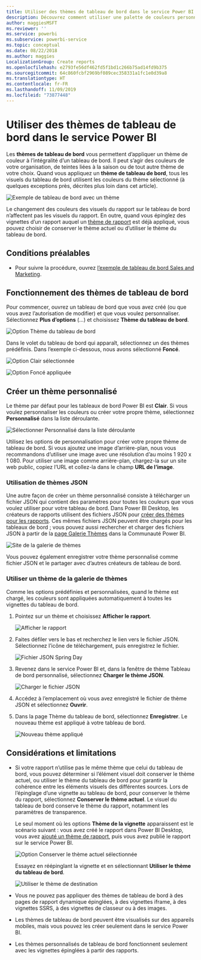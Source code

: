 ```yaml
---
title: Utiliser des thèmes de tableau de bord dans le service Power BI
description: Découvrez comment utiliser une palette de couleurs personnalisée et comment l’appliquer à tout un tableau de bord dans le service Power BI
author: maggiesMSFT
ms.reviewer: ''
ms.service: powerbi
ms.subservice: powerbi-service
ms.topic: conceptual
ms.date: 08/22/2018
ms.author: maggies
LocalizationGroup: Create reports
ms.openlocfilehash: e2793fe56df462fd5f1bd1c266b75ad14fd9b375
ms.sourcegitcommit: 64c860fcbf2969bf089cec358331a1fc1e0d39a8
ms.translationtype: HT
ms.contentlocale: fr-FR
ms.lasthandoff: 11/09/2019
ms.locfileid: "73877448"
---
```

# <a name="use-dashboard-themes-in-power-bi-service"></a>Utiliser des thèmes de tableau de bord dans le service Power BI
Les **thèmes de tableau de bord** vous permettent d’appliquer un thème de couleur à l’intégralité d’un tableau de bord. Il peut s’agir des couleurs de votre organisation, de teintes liées à la saison ou de tout autre thème de votre choix. Quand vous appliquez un **thème de tableau de bord**, tous les visuels du tableau de bord utilisent les couleurs du thème sélectionné (à quelques exceptions près, décrites plus loin dans cet article).

![Exemple de tableau de bord avec un thème](media/service-dashboard-themes/power-bi-full-dashboard-theme.png)

Le changement des couleurs des visuels du rapport sur le tableau de bord n’affectent pas les visuels du rapport. En outre, quand vous épinglez des vignettes d’un rapport auquel un [thème de rapport](desktop-report-themes.md) est déjà appliqué, vous pouvez choisir de conserver le thème actuel ou d’utiliser le thème du tableau de bord.


## <a name="prerequisites"></a>Conditions préalables
* Pour suivre la procédure, ouvrez [l’exemple de tableau de bord Sales and Marketing](sample-datasets.md).


## <a name="how-dashboard-themes-work"></a>Fonctionnement des thèmes de tableau de bord
Pour commencer, ouvrez un tableau de bord que vous avez créé (ou que vous avez l’autorisation de modifier) et que vous voulez personnaliser. Sélectionnez **Plus d’options** (...) et choisissez **Thème du tableau de bord**. 

![Option Thème du tableau de bord](media/service-dashboard-themes/power-bi-dashboard-theme.png)

Dans le volet du tableau de bord qui apparaît, sélectionnez un des thèmes prédéfinis.  Dans l’exemple ci-dessous, nous avons sélectionné **Foncé**.

![Option Clair sélectionnée](media/service-dashboard-themes/power-bi-theme-menu.png)

![Option Foncé appliquée](media/service-dashboard-themes/power-bi-theme-dark.png)

## <a name="create-a-custom-theme"></a>Créer un thème personnalisé

Le thème par défaut pour les tableaux de bord Power BI est **Clair**. Si vous voulez personnaliser les couleurs ou créer votre propre thème, sélectionnez **Personnalisé** dans la liste déroulante. 

![Sélectionner Personnalisé dans la liste déroulante](media/service-dashboard-themes/power-bi-theme-custom.png)

Utilisez les options de personnalisation pour créer votre propre thème de tableau de bord. Si vous ajoutez une image d’arrière-plan, nous vous recommandons d’utiliser une image avec une résolution d’au moins 1 920 x 1 080. Pour utiliser une image comme arrière-plan, chargez-la sur un site web public, copiez l’URL et collez-la dans le champ **URL de l’image**. 

### <a name="using-json-themes"></a>Utilisation de thèmes JSON
Une autre façon de créer un thème personnalisé consiste à télécharger un fichier JSON qui contient des paramètres pour toutes les couleurs que vous voulez utiliser pour votre tableau de bord. Dans Power BI Desktop, les créateurs de rapports utilisent des fichiers JSON pour [créer des thèmes pour les rapports](desktop-report-themes.md). Ces mêmes fichiers JSON peuvent être chargés pour les tableaux de bord ; vous pouvez aussi rechercher et charger des fichiers JSON à partir de la [page Galerie Thèmes](https://community.powerbi.com/t5/Themes-Gallery/bd-p/ThemesGallery) dans la Communauté Power BI. 

![Site de la galerie de thèmes](media/service-dashboard-themes/power-bi-theme-gallery.png)

Vous pouvez également enregistrer votre thème personnalisé comme fichier JSON et le partager avec d’autres créateurs de tableau de bord. 

### <a name="use-a-theme-from-the-theme-gallery"></a>Utiliser un thème de la galerie de thèmes

Comme les options prédéfinies et personnalisées, quand le thème est chargé, les couleurs sont appliquées automatiquement à toutes les vignettes du tableau de bord. 

1. Pointez sur un thème et choisissez **Afficher le rapport**.

    ![Afficher le rapport](media/service-dashboard-themes/power-bi-choose-theme.png)

2. Faites défiler vers le bas et recherchez le lien vers le fichier JSON.  Sélectionnez l’icône de téléchargement, puis enregistrez le fichier.

    ![Fichier JSON Spring Day](media/service-dashboard-themes/power-bi-theme-json.png)

3. Revenez dans le service Power BI et, dans la fenêtre de thème Tableau de bord personnalisé, sélectionnez **Charger le thème JSON**.

    ![Charger le fichier JSON](media/service-dashboard-themes/power-bi-upload-theme.png)

4. Accédez à l’emplacement où vous avez enregistré le fichier de thème JSON et sélectionnez **Ouvrir**.

5. Dans la page Thème du tableau de bord, sélectionnez **Enregistrer**. Le nouveau thème est appliqué à votre tableau de bord.

    ![Nouveau thème appliqué](media/service-dashboard-themes/power-bi-json.png)

## <a name="considerations-and-limitations"></a>Considérations et limitations

* Si votre rapport n’utilise pas le même thème que celui du tableau de bord, vous pouvez déterminer si l’élément visuel doit conserver le thème actuel, ou utiliser le thème du tableau de bord pour garantir la cohérence entre les éléments visuels des différentes sources. Lors de l’épinglage d’une vignette au tableau de bord, pour conserver le thème du rapport, sélectionnez **Conserver le thème actuel**. Le visuel du tableau de bord conserve le thème du rapport, notamment les paramètres de transparence. 

    Le seul moment où les options **Thème de la vignette** apparaissent est le scénario suivant : vous avez créé le rapport dans Power BI Desktop, vous avez [ajouté un thème de rapport](desktop-report-themes.md), puis vous avez publié le rapport sur le service Power BI. 

    ![Option Conserver le thème actuel sélectionnée](media/service-dashboard-themes/power-bi-keep-current.png)

    Essayez en réépinglant la vignette et en sélectionnant **Utiliser le thème du tableau de bord**.

    ![Utiliser le thème de destination](media/service-dashboard-themes/power-bi-use-destination.png)

* Vous ne pouvez pas appliquer des thèmes de tableau de bord à des pages de rapport dynamique épinglées, à des vignettes iframe, à des vignettes SSRS, à des vignettes de classeur ou à des images.
* Les thèmes de tableau de bord peuvent être visualisés sur des appareils mobiles, mais vous pouvez les créer seulement dans le service Power BI. 
* Les thèmes personnalisés de tableau de bord fonctionnent seulement avec les vignettes épinglées à partir des rapports. 

